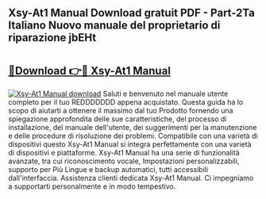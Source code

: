 ## Xsy-At1 Manual Download gratuit PDF - Part-2Ta Italiano Nuovo manuale del proprietario di riparazione jbEHt

# <h2><a href="http://dfa4ohv.blite.top/?on=Xsy-At1+Manual">🔗Download 👉🔴 Xsy-At1 Manual</a></h2>

[![Xsy-At1 Manual download](https://i.imgur.com/lujVjoI.png)](http://dfa4ohv.blite.top/?on=Xsy-At1+Manual)
Saluti e benvenuto nel manuale utente completo per il tuo REDDDDDDD appena acquistato. Questa guida ha lo scopo di aiutarti a ottenere il massimo dal tuo Prodotto fornendo una spiegazione approfondita delle sue caratteristiche, del processo di installazione, del manuale dell'utente, dei suggerimenti per la manutenzione e delle procedure di risoluzione dei problemi. Compatibile con una varietà di dispositivi questo Xsy-At1 Manual si integra perfettamente con una varietà di dispositivi e piattaforme. Xsy-At1 Manual ha una serie di funzionalità avanzate, tra cui riconoscimento vocale, Impostazioni personalizzabili, supporto per Più Lingue e backup automatici, tutti accessibili dall'interfaccia. Assistenza clienti dedicata Xsy-At1 Manual. Ci impegniamo a supportarti personalmente e in modo tempestivo.
